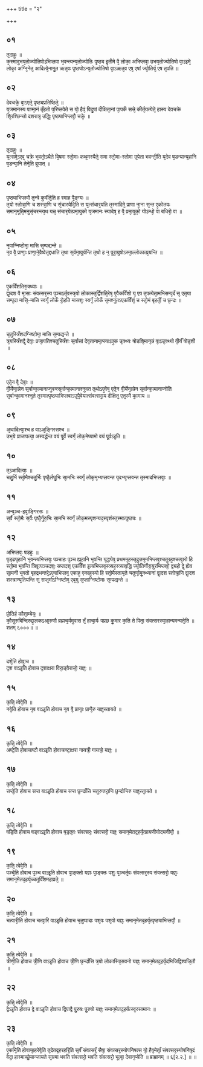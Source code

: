 +++
title = "२"

+++
## ०१
त᳘दाहुः ॥  
क᳘स्मादुभय᳘तोज्योतिषोऽभिप्लवा भ᳘वन्त्यन्य᳘तोज्योतिः पृ᳘ष्ठ्य इ᳘तीमे वै᳘ लोका᳘ अभिप्लवा᳘ उभय᳘तोज्योतिषो वा᳘ऽइमे᳘ लोका᳘ अग्नि᳘नेत᳘ आदित्ये᳘नामु᳘त ऋत᳘वः पृ᳘ष्ठ्योऽन्य᳘तोज्योतिषो वा᳘ऽऋत᳘व एष᳘ एषां ज्यो᳘तिर्य᳘ एष त᳘पति ॥  
## ०२
देवचक्रे᳘ वा᳘ऽएते᳘ पृष्ठ्यप्रतिष्ठिते᳘ ॥  
य᳘जमानस्य पाप्मा᳘नं तृँहतो प᳘रिप्लवेते स यो᳘ हैवं᳘ विदु᳘षां दीक्षिता᳘नां पा᳘पकँ सत्त्रे᳘ कीर्त᳘यत्येते᳘ हास्य देवचक्रे शि᳘रश्छिन्त्तो दशरात्र᳘ उद्धिः᳘ पृष्ठ्याभिप्लवौ᳘ चक्रे᳘ ॥  
## ०३
त᳘दाहुः ॥  
य᳘त्समे᳘ऽएव᳘ चक्रे भ᳘वतो᳘ऽथैते वि᳘षमा स्तो᳘माः कथ᳘मस्यैते᳘ समा स्तो᳘मा-स्तोमा उ᳘पेता भवन्ती᳘ति य᳘देव ष᳘डन्यान्य᳘हानि ष᳘डन्या᳘नि तेने᳘ति ब्रूयात् ॥  
## ०४
पृष्ठ्याभिप्लवौ त᳘न्त्रे कुर्वीते᳘ति ह स्माह पै᳘ङ्ग्यः ॥  
त᳘यो स्तोत्रा᳘णि च शस्त्रा᳘णि च सं᳘चारयेदि᳘ति स य᳘त्संचार᳘यति त᳘स्मादिमे᳘ प्राणा ना᳘ना स᳘न्त ए᳘कोतयः समान᳘मूति᳘मनुसं᳘चरन्त्य᳘थ यन्न᳘ संचार᳘येत्प्रमा᳘युको य᳘जमानः स्यादेष᳘ ह वै᳘ प्रमा᳘युको᳘ योऽन्धो᳘ वा बधिरो᳘ वा ॥  
## ०५
न᳘वाग्निष्टोमा᳘ मासि स᳘म्पद्यन्ते ॥  
न᳘व वै᳘ प्राणाः᳘ प्राणा᳘ने᳘वैष्वेत᳘द्दधाति त᳘था स᳘र्वमा᳘युर्यन्ति त᳘थो ह न᳘ पुरा᳘युषोऽस्मा᳘ल्लोकात्प्र᳘यन्ति ॥  
## ०६
ए᳘कविँशतिरु᳘क्थ्याः ॥  
द्वा᳘दश वै मा᳘साः संवत्सर᳘स्य प᳘ञ्चऽर्त᳘वस्त्र᳘यो लोकास्त᳘द्विँशति᳘रेष᳘ ए᳘वैकविँशो य᳘ एष त᳘पत्येता᳘मभिसम्प᳘दँ स᳘ एत᳘या सम्प᳘दा मासि᳘-मासि स्वर्गं᳘ लोकँ रो᳘हति मासशः᳘ स्वर्गं᳘ लोकँ स᳘मश्नुतऽएकविँशं᳘ च स्तो᳘मं बृहतीं᳘ च छ᳘न्दः ॥  
## ०७
च᳘तुस्त्रिँशदग्निष्टोमा᳘ मासि स᳘म्पद्यन्ते ॥  
त्र᳘यस्त्रिँशद्वै᳘ देवाः᳘ प्रजा᳘पतिश्चतुस्त्रिँशः स᳘र्वासां देव᳘तानामा᳘प्त्याऽए᳘क उ᳘क्थ्यः षोडशि᳘मान᳘न्नं वा᳘ऽउ᳘क्थ्यो वी᳘र्यँ षोड᳘शी ॥  
## ०८
एते᳘न वै᳘ देवाः᳘ ॥  
वी᳘र्येणा᳘न्नेन स᳘र्वान्का᳘मानाप्नुवन्त्स᳘र्वान्का᳘मानाश्नुवत त᳘थोऽए᳘वैष᳘ एते᳘न वी᳘र्येणा᳘न्नेन स᳘र्वान्का᳘मानाप्नोति स᳘र्वान्का᳘मानश्नुते त᳘स्मात्पृष्ठ्याभिप्लवाऽउ᳘पै᳘वेयात्संवत्सरा᳘य दीक्षित᳘ एत᳘स्मै का᳘माय ॥  
## ०९
अ᳘थादित्या᳘श्च ह वाऽअ᳘ङ्गिरसश्च ॥  
उभ᳘ये प्राजापत्या᳘ अस्पर्द्धन्त वयं पू᳘र्वे स्वर्गं᳘ लोक᳘मेष्यामो वयं पू᳘र्वऽइ᳘ति ॥  
## १०
त᳘ऽआदित्याः᳘ ॥  
चतु᳘र्भि स्तो᳘मैश्चतु᳘र्भिः पृष्ठै᳘र्लघु᳘भिः सा᳘मभिः स्वर्गं᳘ लोक᳘म᳘भ्यप्लवन्त य᳘दभ्य᳘प्लवन्त त᳘स्मादभिप्लवाः᳘ ॥  
## ११
अन्व᳘ञ्च-इवा᳘ङ्गिरसः ॥  
स᳘र्वै स्तो᳘मैः स᳘र्वैः पृष्ठै᳘र्गुरु᳘भिः सा᳘मभि स्वर्गं᳘ लोक᳘मस्पृशन्यद᳘स्पृशंस्त᳘स्मात्पृ᳘ष्ठ्यः ॥  
## १२
अभिप्लवः᳘ षडहः᳘ ॥  
ष᳘ड्ढ्य᳘हानि भ᳘वन्त्यभिप्लवः᳘ पञ्चाहः प᳘ञ्च ह्य᳘हानि भ᳘वन्ति य᳘द्ध्येव᳘ प्रथमम᳘हस्त᳘दुत्तम᳘मभिप्लव᳘श्चतुरह᳘श्चत्वा᳘रो हि स्तो᳘मा भ᳘वन्ति त्रिवृ᳘त्पञ्चदशः᳘ सप्तदश᳘ एकविँश इ᳘त्यभिप्लव᳘स्त्र्यह᳘स्त्र्यावृद्धि ज्यो᳘तिर्गौरा᳘युरभिप्लवो᳘ द्व्यहो द्वे᳘ ह्येव सा᳘मनी भ᳘वतो बृहद्रथन्तरे᳘ऽए᳘वाभिप्लव᳘ एकाह᳘ एकाह᳘स्यो हि स्तो᳘मैस्ताय᳘ते चतुर्णा᳘मु᳘क्थ्यानां द्वा᳘दश स्तोत्रा᳘णि द्वा᳘दश शस्त्राण्य᳘तियन्ति स᳘ सप्त᳘मोऽग्निष्टोम᳘ एव᳘मु स᳘प्ताग्निष्टोमाः स᳘म्पद्यन्ते ॥  
## १३
प्रो᳘तिर्ह कौशा᳘म्बेयः᳘ ॥  
कौ᳘सुरुबिन्दिरुद्दा᳘लकऽआ᳘रुणौ ब्रह्मच᳘र्यमुवास तँ᳘ हाचा᳘र्यः पप्रछ कु᳘मार क᳘ति ते पिता᳘ संवत्सरस्या᳘हान्यमन्यते᳘ति ॥ शतम् ६०००॥ ॥
## १४
दशे᳘ति होवा᳘च ॥  
द᳘श वाऽइ᳘ति होवाच द᳘शाक्षरा विरा᳘ड्वैराजो᳘ यज्ञः᳘ ॥  
## १५
क᳘ति᳘ त्वेवे᳘ति ॥  
नवे᳘ति होवाच न᳘व वाऽइ᳘ति होवाच न᳘व वै᳘ प्राणाः᳘ प्राणै᳘रु यज्ञ᳘स्तायते ॥  
## १६
क᳘ति᳘ त्वेवे᳘ति ॥  
अष्टे᳘ति होवाचाष्टौ वाऽइ᳘ति होवाचाष्टा᳘क्षरा गायत्री᳘ गायत्रो᳘ यज्ञः᳘ ॥  
## १७
क᳘ति᳘ त्वेवे᳘ति ॥  
सप्ते᳘ति होवाच सप्त वाऽइ᳘ति होवाच सप्त छ᳘न्दाँसि चतुरुत्तरा᳘णि छ᳘न्दोभिरु यज्ञ᳘स्ता᳘यते ॥  
## १८
क᳘ति᳘ त्वेवे᳘ति ॥  
षडि᳘ति होवाच षड्वाऽइ᳘ति होवाच ष᳘डृत᳘वः संवत्सरः᳘ संवत्सरो᳘ यज्ञः᳘ समान᳘मेतद᳘हर्य᳘त्प्रायणीयोदयनीयौ᳘ ॥  
## १९
क᳘ति᳘ त्वेवे᳘ति ॥  
पञ्चे᳘ति होवाच प᳘ञ्च वाऽइ᳘ति होवाच पा᳘ङ्क्तो यज्ञः पा᳘ङ्क्तः पशुः प᳘ञ्चर्त᳘वः संवत्सर᳘स्य संवत्सरो᳘ यज्ञः᳘ समान᳘मेतद᳘हर्य᳘च्चतुर्विँशमहाव्रते᳘ ॥  
## २०
क᳘ति᳘ त्वेवे᳘ति ॥  
चत्वारी᳘ति होवाच चत्वा᳘रि वाऽइ᳘ति होवाच च᳘तुष्पादाः पश᳘वः पश᳘वो यज्ञः᳘ समान᳘मेतद᳘हर्य᳘त्पृष्ठ्याभिप्लवौ᳘ ॥  
## २१
क᳘ति᳘ त्वेवे᳘ति ॥  
त्रीणी᳘ति होवाच त्री᳘णि वाऽइ᳘ति होवाच त्री᳘णि छ᳘न्दाँसि त्र᳘यो लोकास्त्रि᳘सवनो यज्ञः᳘ समान᳘मेतद᳘हर्य᳘दभिजिद्विश्वजि᳘तौ ॥  
## २२
क᳘ति᳘ त्वेवे᳘ति ॥  
द्वेऽइ᳘ति होवाच द्वे वाऽइ᳘ति होवाच द्विपाद्वै पु᳘रुषः पु᳘रुषो यज्ञः᳘ समान᳘मेतद᳘हर्यत्स्व᳘रसामानः ॥  
## २३
क᳘ति᳘ त्वेवे᳘ति ॥  
ए᳘कमि᳘ति होवाचा᳘हरेवे᳘ति त᳘देतद᳘हरहरि᳘ति स᳘र्वँ  संवत्सरँ᳘ सैषा᳘ संवत्सर᳘स्योपनिषत्स यो᳘ हैव᳘मेताँ᳘ संवत्सर᳘स्योपनिष᳘दं वेदा᳘ हास्माच्छ्रे᳘यान्जायते सा᳘त्मा भवति संवत्सरो᳘ भवति संवत्सरो᳘ भूत्वा᳘ देवान᳘प्येति ॥ ब्राह्मणम् ॥ ६[२.२.] ॥ ॥  
